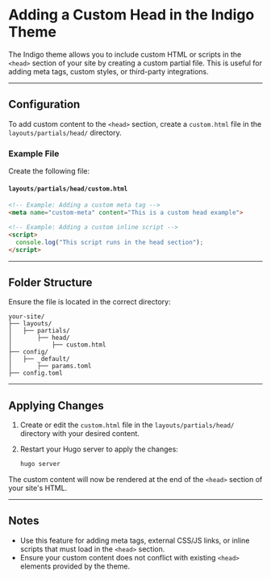 # Adding a Custom Head in the Indigo Theme

The Indigo theme allows you to include custom HTML or scripts in the `<head>` section of your site by creating a custom partial file. This is useful for adding meta tags, custom styles, or third-party integrations.

---

## Configuration

To add custom content to the `<head>` section, create a `custom.html` file in the `layouts/partials/head/` directory.

### Example File

Create the following file:

#### `layouts/partials/head/custom.html`

```html
<!-- Example: Adding a custom meta tag -->
<meta name="custom-meta" content="This is a custom head example">

<!-- Example: Adding a custom inline script -->
<script>
  console.log("This script runs in the head section");
</script>
```

---

## Folder Structure

Ensure the file is located in the correct directory:

```plaintext
your-site/
├── layouts/
│   ├── partials/
│       ├── head/
│           ├── custom.html
├── config/
│   ├── _default/
│       ├── params.toml
├── config.toml
```

---

## Applying Changes

1. Create or edit the `custom.html` file in the `layouts/partials/head/` directory with your desired content.
2. Restart your Hugo server to apply the changes:

   ```bash
   hugo server
   ```

The custom content will now be rendered at the end of the `<head>` section of your site's HTML.

---

## Notes

- Use this feature for adding meta tags, external CSS/JS links, or inline scripts that must load in the `<head>` section.
- Ensure your custom content does not conflict with existing `<head>` elements provided by the theme.

